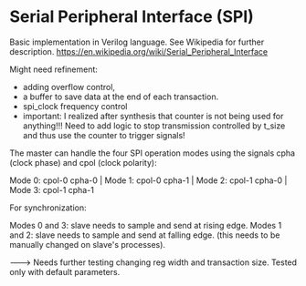 # Serial Peripheral Interface (SPI)
 Basic implementation in Verilog language.
 See Wikipedia for further description. https://en.wikipedia.org/wiki/Serial_Peripheral_Interface

 Might need refinement:
  - adding overflow control,
  - a buffer to save data at the end of each transaction.
  - spi_clock frequency control
  - important: I realized after synthesis that counter is not being used for anything!!!
  Need to add logic to stop transmission controlled by t_size and thus use the counter to trigger signals!
  

The master can handle the four SPI operation modes using the signals cpha (clock phase) and cpol (clock polarity):

Mode 0: cpol-0 cpha-0 |
Mode 1: cpol-0 cpha-1 |
Mode 2: cpol-1 cpha-0 |
Mode 3: cpol-1 cpha-1 

For synchronization:

Modes 0 and 3: slave needs to sample and send at rising edge.
Modes 1 and 2: slave needs to sample and send at falling edge.
(this needs to be manually changed on slave's processes).

---> Needs further testing changing reg width and transaction size.
Tested only with default parameters.
